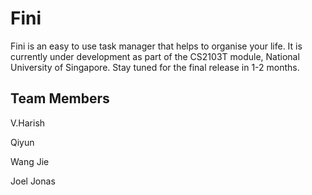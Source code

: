 # Fini
Fini is an easy to use task manager that helps to organise your life. It is currently under development as part of the CS2103T module, National University of Singapore. Stay tuned for the final release in 1-2 months.

## Team Members
V.Harish

Qiyun

Wang Jie

Joel Jonas
